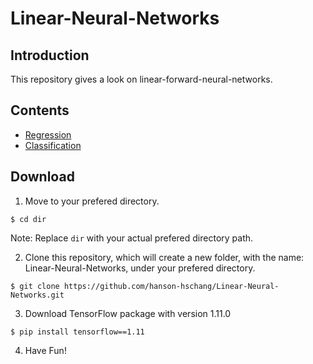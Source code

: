 # Linear-Neural-Networks

## Introduction
This repository gives a look on linear-forward-neural-networks.

## Contents
- [Regression](https://github.com/hanson-hschang/Linear-Neural-Networks/tree/master/regression)
- [Classification](https://github.com/hanson-hschang/Linear-Neural-Networks/tree/master/classification)

## Download
1. Move to your prefered directory.
```
$ cd dir
```

Note: Replace `dir` with your actual prefered directory path.

2. Clone this repository, which will create a new folder, with the name: Linear-Neural-Networks, under your prefered directory.
```
$ git clone https://github.com/hanson-hschang/Linear-Neural-Networks.git
```

3. Download TensorFlow package with version 1.11.0
```
$ pip install tensorflow==1.11
```

4. Have Fun!
